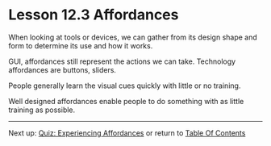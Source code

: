 # Lesson 12.3 Affordances

When looking at tools or devices, we can gather from its design shape and form to determine its use and how it works.

GUI, affordances still represent the actions we can take. Technology affordances are buttons, sliders.

People generally learn the visual cues quickly with little or no training. 

Well designed affordances enable people to do something with as little training as possible.

- - -
Next up: [Quiz: Experiencing Affordances](ND024_Part2_Lesson12_04.md) or return to [Table Of Contents](./ND024_TableOfContents.md)
